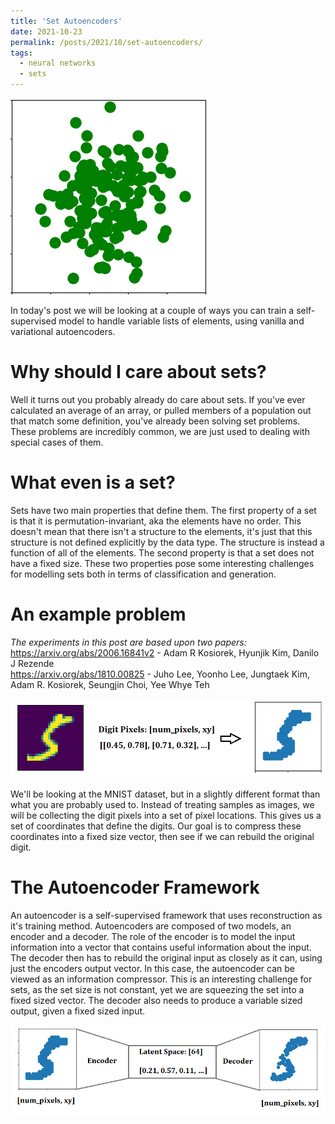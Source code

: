 ```yaml
---
title: 'Set Autoencoders'
date: 2021-10-23
permalink: /posts/2021/10/set-autoencoders/
tags:
  - neural networks
  - sets
---
```

![](../images/set_gen.gif)

In today's post we will be looking at a couple of ways you can train a self-supervised model to handle variable lists of elements, using vanilla and variational autoencoders.

Why should I care about sets?
======
Well it turns out you probably already do care about sets. If you've ever calculated an average of an array, or pulled members of a population out that match some definition, you've already been solving set problems. These problems are incredibly common, we are just used to dealing with special cases of them.

What even is a set?
======
Sets have two main properties that define them. The first property of a set is that it is permutation-invariant, aka the elements have no order. This doesn't mean that there isn't a structure to the elements, it's just that this structure is not defined explicitly by the data type. The structure is instead a function of all of the elements. The second property is that a set does not have a fixed size. These two properties pose some interesting challenges for modelling sets both in terms of classification and generation.

An example problem
======
*The experiments in this post are based upon two papers:*  
https://arxiv.org/abs/2006.16841v2 - Adam R Kosiorek, Hyunjik Kim, Danilo J Rezende  
https://arxiv.org/abs/1810.00825 - Juho Lee, Yoonho Lee, Jungtaek Kim, Adam R. Kosiorek, Seungjin Choi, Yee Whye Teh

![](../images/MNISTpixels.png)

We'll be looking at the MNIST dataset, but in a slightly different format than what you are probably used to. Instead of treating samples as images, we will be collecting the digit pixels into a set of pixel locations. This gives us a set of coordinates that define the digits. Our goal is to compress these coordinates into a fixed size vector, then see if we can rebuild the original digit.

The Autoencoder Framework
======
An autoencoder is a self-supervised framework that uses reconstruction as it's training method. Autoencoders are composed of two models, an encoder and a decoder. The role of the encoder is to model the input information into a vector that contains useful information about the input. The decoder then has to rebuild the original input as closely as it can, using just the encoders output vector. In this case, the autoencoder can be viewed as an information compressor.
This is an interesting challenge for sets, as the set size is not constant, yet we are squeezing the set into a fixed sized vector. The decoder also needs to produce a variable sized output, given a fixed sized input.

![](../images/mnist_ae.png)
